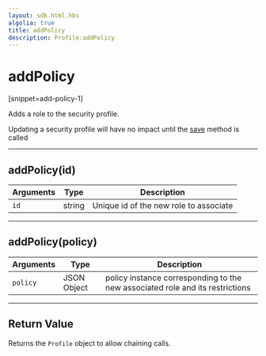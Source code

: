 ```yaml
---
layout: sdk.html.hbs
algolia: true
title: addPolicy
description: Profile:addPolicy
---
```

  

# addPolicy
[snippet=add-policy-1]

Adds a role to the security profile.

<aside class="note">
Updating a security profile will have no impact until the <a href="{{ site_base_path }}sdk-reference/profile/save">save</a> method is called
</aside>

---

## addPolicy(id)

| Arguments | Type | Description |
|---------------|---------|----------------------------------------|
| ``id`` | string | Unique id of the new role to associate |

---

## addPolicy(policy)

| Arguments | Type | Description |
|---------------|---------|----------------------------------------|
| ``policy`` | JSON Object | policy instance corresponding to the new associated role and its restrictions |

---

## Return Value

Returns the `Profile` object to allow chaining calls.
